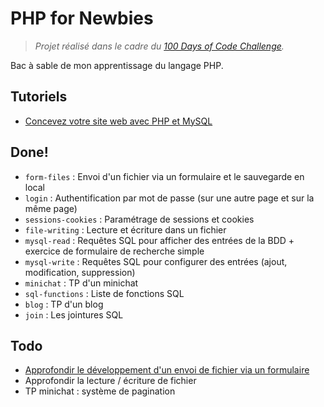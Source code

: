 # PHP for Newbies

> *Projet réalisé dans le cadre du [100 Days of Code Challenge](https://github.com/hugodessomme/100-days-of-code).*

Bac à sable de mon apprentissage du langage PHP.

## Tutoriels

- [Concevez votre site web avec PHP et MySQL](https://huit.re/php-for-newbies)

## Done!

- `form-files` : Envoi d'un fichier via un formulaire et le sauvegarde en local
- `login` : Authentification par mot de passe (sur une autre page et sur la même page)
- `sessions-cookies` : Paramétrage de sessions et cookies
- `file-writing` : Lecture et écriture dans un fichier
- `mysql-read` : Requêtes SQL pour afficher des entrées de la BDD + exercice de formulaire de recherche simple
- `mysql-write` : Requêtes SQL pour configurer des entrées (ajout, modification, suppression)
- `minichat` : TP d'un minichat
- `sql-functions` : Liste de fonctions SQL
- `blog` : TP d'un blog
- `join` : Les jointures SQL

## Todo

- [Approfondir le développement d'un envoi de fichier via un formulaire](https://huit.re/form-files-2)
- Approfondir la lecture / écriture de fichier
- TP minichat : système de pagination